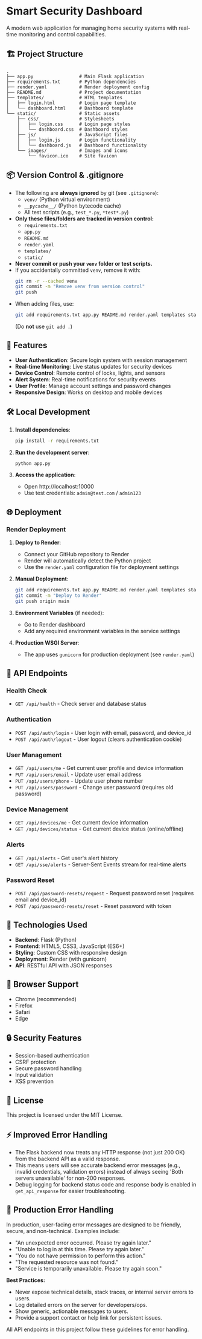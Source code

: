 # Smart Security Dashboard

A modern web application for managing home security systems with real-time monitoring and control capabilities.

## 🏗️ Project Structure

```
.
├── app.py                 # Main Flask application
├── requirements.txt       # Python dependencies
├── render.yaml            # Render deployment config
├── README.md              # Project documentation
├── templates/             # HTML templates
│   ├── login.html         # Login page template
│   └── dashboard.html     # Dashboard template
└── static/                # Static assets
    ├── css/               # Stylesheets
    │   ├── login.css      # Login page styles
    │   └── dashboard.css  # Dashboard styles
    ├── js/                # JavaScript files
    │   ├── login.js       # Login functionality
    │   └── dashboard.js   # Dashboard functionality
    └── images/            # Images and icons
        └── favicon.ico    # Site favicon
```

## 📦 Version Control & .gitignore

- The following are **always ignored** by git (see `.gitignore`):
  - `venv/` (Python virtual environment)
  - `__pycache__/` (Python bytecode cache)
  - All test scripts (e.g., `test_*.py`, `*test*.py`)
- **Only these files/folders are tracked in version control:**
  - `requirements.txt`
  - `app.py`
  - `README.md`
  - `render.yaml`
  - `templates/`
  - `static/`
- **Never commit or push your `venv` folder or test scripts.**
- If you accidentally committed `venv`, remove it with:
  ```bash
  git rm -r --cached venv
  git commit -m "Remove venv from version control"
  git push
  ```
- When adding files, use:
  ```bash
  git add requirements.txt app.py README.md render.yaml templates static
  ```
  (Do **not** use `git add .`)

## 🚀 Features

- **User Authentication**: Secure login system with session management
- **Real-time Monitoring**: Live status updates for security devices
- **Device Control**: Remote control of locks, lights, and sensors
- **Alert System**: Real-time notifications for security events
- **User Profile**: Manage account settings and password changes
- **Responsive Design**: Works on desktop and mobile devices

## 🛠️ Local Development

1. **Install dependencies**:
   ```bash
   pip install -r requirements.txt
   ```

2. **Run the development server**:
   ```bash
   python app.py
   ```

3. **Access the application**:
   - Open http://localhost:10000
   - Use test credentials: `admin@test.com` / `admin123`

## 🌐 Deployment

### Render Deployment

1. **Deploy to Render**:
   - Connect your GitHub repository to Render
   - Render will automatically detect the Python project
   - Use the `render.yaml` configuration file for deployment settings

2. **Manual Deployment**:
   ```bash
   git add requirements.txt app.py README.md render.yaml templates static
   git commit -m "Deploy to Render"
   git push origin main
   ```

3. **Environment Variables** (if needed):
   - Go to Render dashboard
   - Add any required environment variables in the service settings

4. **Production WSGI Server**:
   - The app uses `gunicorn` for production deployment (see `render.yaml`)

## 🔧 API Endpoints

### Health Check
- `GET /api/health` - Check server and database status

### Authentication
- `POST /api/auth/login` - User login with email, password, and device_id
- `POST /api/auth/logout` - User logout (clears authentication cookie)

### User Management
- `GET /api/users/me` - Get current user profile and device information
- `PUT /api/users/email` - Update user email address
- `PUT /api/users/phone` - Update user phone number
- `PUT /api/users/password` - Change user password (requires old password)

### Device Management
- `GET /api/devices/me` - Get current device information
- `GET /api/devices/status` - Get current device status (online/offline)

### Alerts
- `GET /api/alerts` - Get user's alert history
- `GET /api/sse/alerts` - Server-Sent Events stream for real-time alerts

### Password Reset
- `POST /api/password-resets/request` - Request password reset (requires email and device_id)
- `POST /api/password-resets/reset` - Reset password with token

## 🎨 Technologies Used

- **Backend**: Flask (Python)
- **Frontend**: HTML5, CSS3, JavaScript (ES6+)
- **Styling**: Custom CSS with responsive design
- **Deployment**: Render (with gunicorn)
- **API**: RESTful API with JSON responses

## 📱 Browser Support

- Chrome (recommended)
- Firefox
- Safari
- Edge

## 🔒 Security Features

- Session-based authentication
- CSRF protection
- Secure password handling
- Input validation
- XSS prevention

## 📄 License

This project is licensed under the MIT License.

## ⚡ Improved Error Handling

- The Flask backend now treats any HTTP response (not just 200 OK) from the backend API as a valid response.
- This means users will see accurate backend error messages (e.g., invalid credentials, validation errors) instead of always seeing 'Both servers unavailable' for non-200 responses.
- Debug logging for backend status code and response body is enabled in `get_api_response` for easier troubleshooting.

## 🚨 Production Error Handling

In production, user-facing error messages are designed to be friendly, secure, and non-technical. Examples include:
- "An unexpected error occurred. Please try again later."
- "Unable to log in at this time. Please try again later."
- "You do not have permission to perform this action."
- "The requested resource was not found."
- "Service is temporarily unavailable. Please try again soon."

**Best Practices:**
- Never expose technical details, stack traces, or internal server errors to users.
- Log detailed errors on the server for developers/ops.
- Show generic, actionable messages to users.
- Provide a support contact or help link for persistent issues.

All API endpoints in this project follow these guidelines for error handling.

